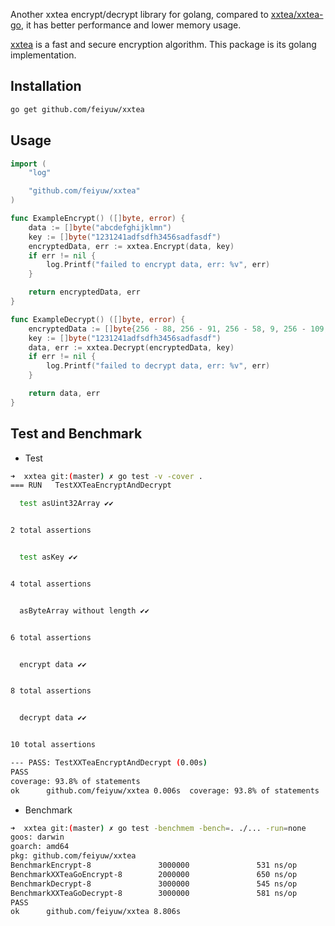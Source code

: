 Another xxtea encrypt/decrypt library for golang, compared to [xxtea/xxtea-go](https://github.com/xxtea/xxtea-go), it has better performance and lower memory usage.

[xxtea](https://en.wikipedia.org/wiki/XXTEA) is a fast and secure encryption algorithm. This package is its golang implementation.

## Installation

```sh
go get github.com/feiyuw/xxtea
```

## Usage

```go
import (
	"log"

	"github.com/feiyuw/xxtea"
)

func ExampleEncrypt() ([]byte, error) {
	data := []byte("abcdefghijklmn")
	key := []byte("1231241adfsdfh3456sadfasdf")
	encryptedData, err := xxtea.Encrypt(data, key)
	if err != nil {
		log.Printf("failed to encrypt data, err: %v", err)
	}

	return encryptedData, err
}

func ExampleDecrypt() ([]byte, error) {
	encryptedData := []byte{256 - 88, 256 - 91, 256 - 58, 9, 256 - 109, 256 - 54, 117, 61, 22, 111, 29, 51, 20, 115, 256 - 5, 256 - 50, 256 - 34, 124, 256 - 85, 10, 45, 256 - 85, 52, 256 - 29, 256 - 125, 256 - 113, 52, 107, 93, 256 - 68, 87, 256 - 58, 113, 123, 122, 86, 63, 114, 109, 256 - 46, 256 - 117, 256 - 116, 256 - 106, 11}
	key := []byte("1231241adfsdfh3456sadfasdf")
	data, err := xxtea.Decrypt(encryptedData, key)
	if err != nil {
		log.Printf("failed to decrypt data, err: %v", err)
	}

	return data, err
}
```

## Test and Benchmark

* Test

```sh
➜  xxtea git:(master) ✗ go test -v -cover .
=== RUN   TestXXTeaEncryptAndDecrypt

  test asUint32Array ✔✔


2 total assertions


  test asKey ✔✔


4 total assertions


  asByteArray without length ✔✔


6 total assertions


  encrypt data ✔✔


8 total assertions


  decrypt data ✔✔


10 total assertions

--- PASS: TestXXTeaEncryptAndDecrypt (0.00s)
PASS
coverage: 93.8% of statements
ok  	github.com/feiyuw/xxtea	0.006s	coverage: 93.8% of statements

```

* Benchmark

```sh
➜  xxtea git:(master) ✗ go test -benchmem -bench=. ./... -run=none
goos: darwin
goarch: amd64
pkg: github.com/feiyuw/xxtea
BenchmarkEncrypt-8               3000000               531 ns/op             112 B/op          3 allocs/op
BenchmarkXXTeaGoEncrypt-8        2000000               650 ns/op             128 B/op          3 allocs/op
BenchmarkDecrypt-8               3000000               545 ns/op             112 B/op          3 allocs/op
BenchmarkXXTeaGoDecrypt-8        3000000               581 ns/op             128 B/op          3 allocs/op
PASS
ok  	github.com/feiyuw/xxtea	8.806s
```
